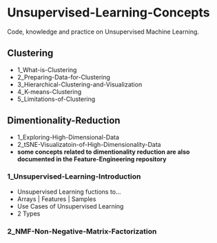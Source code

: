 # Unsupervised-Learning-Concepts
Code, knowledge and practice on Unsupervised Machine Learning.


## Clustering
- 1_What-is-Clustering
- 2_Preparing-Data-for-Clustering
- 3_Hierarchical-Clustering-and-Visualization
- 4_K-means-Clustering
- 5_Limitations-of-Clustering

## Dimentionality-Reduction
- 1_Exploring-High-Dimensional-Data
- 2_tSNE-Visualizatoin-of-High-Dimensionality-Data
- **some concepts related to dimentionality reduction are also documented in the Feature-Engineering repository**

### 1_Unsupervised-Learning-Introduction
- Unsupervised Learning fuctions to...
- Arrays | Features | Samples
- Use Cases of Unsupervised Learning
- 2 Types

### 2_NMF-Non-Negative-Matrix-Factorization